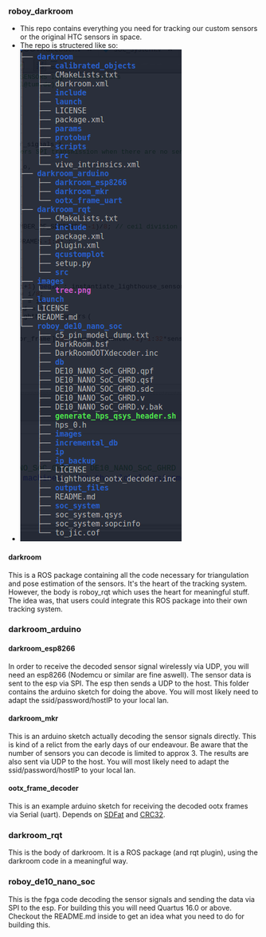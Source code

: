 ### roboy_darkroom
* This repo contains everything you need for tracking our custom sensors or the original HTC sensors in space.
* The repo is structered like so:
* ![tree](https://github.com/Roboy/roboy_darkroom/blob/master/images/tree.png?raw=true "tree")


#### darkroom 
This is a ROS package containing all the code necessary for triangulation and pose estimation of the sensors. It's the heart of the tracking system. However, the body is roboy_rqt which uses the heart for meaningful stuff. The idea was, that users could integrate this ROS package into their own tracking system.

### darkroom_arduino
#### darkroom_esp8266
In order to receive the decoded sensor signal wirelessly via UDP, you will need an esp8266 (Nodemcu or similar are fine aswell). The sensor data is sent to the esp via SPI. The esp then sends a UDP to the host. This folder contains the arduino sketch for doing the above. You will most likely need to adapt the ssid/password/hostIP to your local lan.

#### darkroom_mkr
This is an arduino sketch actually decoding the sensor signals directly. This is kind of a relict from the early days of our endeavour. Be aware that the number of sensors you can decode is limited to approx 3. The results are also sent via UDP to the host. You will most likely need to adapt the ssid/password/hostIP to your local lan.

#### ootx_frame_decoder
This is an example arduino sketch for receiving the decoded ootx frames via Serial (uart). Depends on [SDFat](https://github.com/greiman/SdFat) and [CRC32](https://github.com/bakercp/CRC32).

### darkroom_rqt
This is the body of darkroom. It is a ROS package (and rqt plugin), using the darkroom code in a meaningful way. 

### roboy_de10_nano_soc
This is the fpga code decoding the sensor signals and sending the data via SPI to the esp. For building this you will need Quartus 16.0 or above. Checkout the README.md inside to get an idea what you need to do for building this.



